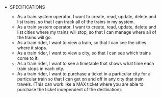 * SPECIFICATIONS

  * As a train system operator, I want to create, read, update, delete and list trains, so that I can track all of the trains in my system.
  * As a train system operator, I want to create, read, update, delete and list cities where my trains will stop, so that I can manage where all of the trains will go.
  * As a train rider, I want to view a train, so that I can see the cities where it stops.
  * As a train rider, I want to view a city, so that I can see which trains come to it.
  * As a train rider, I want to see a timetable that shows what time each train stops in each city.
  * As a train rider, I want to purchase a ticket in a particular city for a particular train so that I can get on and off in any city that train travels. (This can work like a MAX ticket where you are able to purchase the ticket independent of the destination).
  
